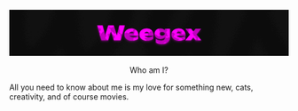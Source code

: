 ![Header](https://github.com/weegex/weegex/blob/main/header.jpg)

<p align="center">Who am I?</p>
All you need to know about me is my love for something new, cats, creativity, and of course movies.
